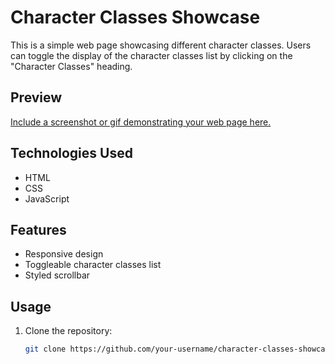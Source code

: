 # Character Classes Showcase

This is a simple web page showcasing different character classes. Users can toggle the display of the character classes list by clicking on the "Character Classes" heading.

## Preview

[Include a screenshot or gif demonstrating your web page here.](https://github.com/shanmukhsrisaivedullapalli/Collapse_Card_gameified/assets/90882705/825d7f0d-52b6-442d-9baa-fc51f0451417
)

## Technologies Used

- HTML
- CSS
- JavaScript

## Features

- Responsive design
- Toggleable character classes list
- Styled scrollbar

## Usage

1. Clone the repository:

   ```bash
   git clone https://github.com/your-username/character-classes-showcase.git
